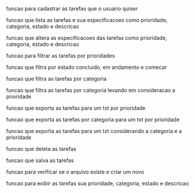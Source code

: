  funcao para cadastrar as tarefas que o usuario quiser

 funcao que lista as tarefas e sua especificacoes como prioridade, categoria, estado e descricao

funcao que altera as especificacoes das tarefas como prioridade, categoria, estado e descricao

funcao para filtrar as tarefas por prioridades

funcao que filtra por estado concluido, em andamento e comecar

funcao que filtra as tarefas por categoria

funcao que filtra as tarefas por categoria levando em consideracao a prioridade 

funcao que exporta as tarefas para um txt por prioridade

funcao que exporta as tarefas por categoria para um txt por prioridade

funcao que exporta as tarefas para um txt considerando a categoria e a prioridade 

funcao que deleta as tarefas

funcao que salva as tarefas

funcao para verificar se o arquivo existe e criar um novo

funcao para exibir as tarefas sua prioridade, categoria, estado e descricao




